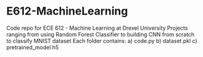 # E612-MachineLearning
Code repo for ECE 612 - Machine Learning at Drexel University
Projects ranging from using Random Forest Classifier to building CNN from scratch to classify MNIST dataset 
Each folder contains:
a) code.py
b) dataset.pkl
c) pretrained_model.h5
